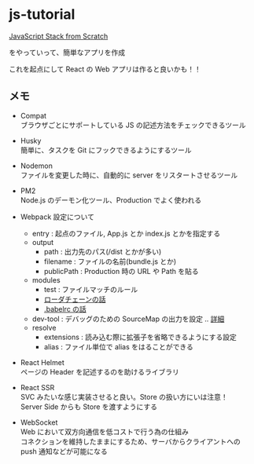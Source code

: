 # js-tutorial

[JavaScript Stack from Scratch](https://github.com/verekia/js-stack-from-scratch)

をやっていって、簡単なアプリを作成

これを起点にして React の Web アプリは作ると良いかも！！

## メモ

* Compat  
  ブラウザごとにサポートしている JS の記述方法をチェックできるツール
* Husky  
  簡単に、タスクを Git にフックできるようにするツール
* Nodemon  
  ファイルを変更した時に、自動的に server をリスタートさせるツール
* PM2  
  Node.js のデーモン化ツール、Production でよく使われる
* Webpack 設定について

  * entry : 起点のファイル, App.js とか index.js とかを指定する
  * output
    * path : 出力先のパス(/dist とかが多い)
    * filename : ファイルの名前(bundle.js とか)
    * publicPath : Production 時の URL や Path を貼る
  * modules
    * test : ファイルマッチのルール
    * [ローダチェーンの話](https://qiita.com/chuck0523/items/caacbf4137642cb175ec#5-%E3%83%AD%E3%83%BC%E3%83%80%E3%83%BC%E3%81%A8%E3%83%AD%E3%83%BC%E3%83%80%E3%83%BC%E3%83%81%E3%82%A7%E3%83%BC%E3%83%B3)
    * [.babelrc の話](https://qiita.com/chuck0523/items/caacbf4137642cb175ec#7-babelrc%E3%83%95%E3%82%A1%E3%82%A4%E3%83%AB)
  * dev-tool : デバッグのための SourceMap の出力を設定 .. [詳細](http://dackdive.hateblo.jp/entry/2016/04/13/123000)
  * resolve
    * extensions : 読み込む際に拡張子を省略できるようにする設定
    * alias : ファイル単位で alias をはることができる

* React Helmet  
  ページの Header を記述するのを助けるライブラリ
* React SSR  
  SVC みたいな感じ実装させると良い。Store の扱い方にいは注意！  
  Server Side からも Store を渡すようにする
* WebSocket  
  Web において双方向通信を低コストで行う為の仕組み  
  コネクションを維持したままにするため、サーバからクライアントへの push 通知などが可能になる
